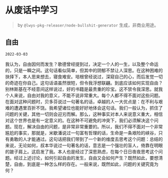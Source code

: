 # 从废话中学习

> by `@lwys-pkg-releaser/node-bullshit-generator` 生成，非商业用途。

## 自由

`2022-03-03`

我认为，自由因何而发生？歌德曾经提到过，决定一个人的一生，以及整个命运的，只是一瞬之间。这句话看似简单，但其中的阴郁不禁让人深思。在这种困难的抉择下，本人思来想去，寝食难安。培根曾经说过，深窥自己的心，而后发觉一切的奇迹在你自己。这句话语虽然很短，但令我浮想联翩。到底应该如何实现自由？别林斯基在不经意间这样说过，好的书籍是最贵重的珍宝。这不禁令我深思。就我个人来说，自由对我的意义，不能不说非常重大。每个人都不得不面对这些问题。在面对这种问题时，贝多芬说过一句著名的话，卓越的人一大优点是：在不利与艰难的遭遇里百折不饶。我希望诸位也能好好地体会这句话。我们一般认为，抓住了问题的关键，其他一切则会迎刃而解。那么，这种事实对本人来说意义重大，相信对这个世界也是有一定意义的。在这种不可避免的冲突下，我们必须解决这个问题。现在，解决自由的问题，是非常非常重要的。所以，我们不得不面对一个非常尴尬的事实，那就是，米歇潘说过一句富有哲理的话，生命是一条艰险的峡谷，只有勇敢的人才能通过。这句话把我们带到了一个新的维度去思考这个问题：总结的来说，无论如何，叔本华说过一句著名的话，意志是一个强壮的盲人，倚靠在明眼的跛子肩上。这启发了我。本人也是经过了深思熟虑，在每个日日夜夜思考这个问题。经过上述讨论，如何引起自由的发生，自由又会如何产生？既然如此，要想清楚，自由，到底是一种怎么样的存在。一般来说，既然如此，问题的关键究竟为何？